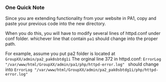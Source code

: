 
### One Quick Note

Since you are extending functionality from your website in PA1, copy and paste your previous code into the new directory.

When you do this, you will have to modify several lines of httpd.conf under conf folder. whichever line that contain `pa1` should change into the proper path. 

For example, assume you put pa2 folder is located at `GroupXX/admin/pa2_pak0sbtdg1i`
The orginal line 372 in httpd.conf: `ErrorLog "/var/www/html/GroupXX/admin/pa1/php/httpd-error.log" `
should change into `ErrorLog "/var/www/html/GroupXX/admin/pa2_pak0sbtdg1i/php/httpd-error.log" `
